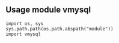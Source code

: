 ## Usage module vmysql
```
import os, sys
sys.path.path(os.path.abspath("module"))
import vmysql
```
